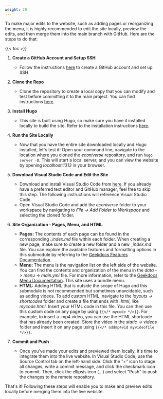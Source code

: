 ```yaml
---
weight: 20
---
```


To make major edits to the website, such as adding pages or reorganizing the menu, it is highly recommended to edit the site locally, preview the edits, and then merge them into the main branch with GitHub. Here are the steps to do that:

{{< toc >}}

1. **Create a GitHub Account and Setup SSH**
   
   - Follow the instructions [here](https://docs.github.com/en/github/authenticating-to-github/connecting-to-github-with-ssh) to create a GitHub account and set up SSH.

2. **Clone the Repo**
   
   - Clone the repository to create a local copy that you can modify and test before committing it to the main project. You can find instructions [here](https://docs.github.com/en/github/creating-cloning-and-archiving-repositories/cloning-a-repository-from-github/cloning-a-repository).

3. **Install Hugo**
   
   - This site is built using Hugo, so make sure you have it installed locally to build the site. Refer to the installation instructions [here](https://gohugo.io/getting-started/installing/).

4. **Run the Site Locally**
   
   - Now that you have the entire site downloaded locally and Hugo installed, let's test it! Open your command line, navigate to the location where you cloned the *econiverse* repository, and run `hugo server -D`. This will start a local server, and you can view the website by opening *localhost:1313* in your browser.

5. **Download Visual Studio Code and Edit the Site**
   
   - Download and install Visual Studio Code from [here](https://code.visualstudio.com/). If you already have a preferred text editor and GitHub manager, feel free to skip this step. The following instructions will reference Visual Studio Code.
   - Open Visual Studio Code and add the *econiverse* folder to your workspace by navigating to *File -> Add Folder to Workspace* and selecting the cloned folder.
   
6. **Site Organization - Pages, Menu, and HTML**
   
   - **Pages:** The contents of each page can be found in the corresponding *_index.md* file within each folder. When creating a new page, make sure to create a new folder and a new *_index.md* file. You can explore the available features and formatting options in this submodule by referring to the [Geekdocs Features Documentation](https://geekdocs.de/features/code-blocks/).
   - **Menu:** The menu is the navigation list on the left side of the website. You can find the contents and organization of the menu in the *data -> menu -> main.yml* file. For more information, refer to the [Geekdocs Menu Documentation](https://geekdocs.de/usage/menus/). This site uses a bundle menu.
   - **HTML:** Adding HTML that is outside the scope of Hugo and this submodule is not recommended but sometimes unavoidable, such as adding videos. To add custom HTML, navigate to the *layouts -> shortcodes* folder and create a file that ends with *.html*, like *mycode.html*. Insert your HTML code in this file. You can then use this custom code on any page by using `{{</* mycode */>}}`. For example, to insert a .mp4 video, you can use the HTML shortcode that has already been created. Store the video in the *static -> videos* folder and insert it on any page using `{{</* addmp4vid myvideofile */>}}`.

7. **Commit and Push**
   
   - Once you've made your edits and previewed them locally, it's time to integrate them into the live website. In Visual Studio Code, use the Source Control tab on the left-hand side. Click the "+" icon to stage all changes, write a commit message, and click the checkmark icon to commit. Then, click the ellipsis icon (...) and select "Push" to push the changes to the remote repository.

That's it! Following these steps will enable you to make and preview edits locally before merging them into the live website.
